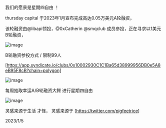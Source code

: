 我们的愿景是星期四自由 ！

thursday capital 于2023年1月宣布完成高达0.05万美元A轮融资，

该轮融资由@libapi领投，@0xCatherin @smqclub 成员参投，正在寻求以1美元B轮融资，

![image](https://user-images.githubusercontent.com/26118314/210798642-24d02394-95e3-43a0-a106-40bd11d9eb0b.png)


B轮融资参投方式 / 限制99人

[https://app.syndicate.io/clubs/0x10002930C1C1Ba65d38999956DB0e5A8eB95F8cB?chain=polygon]

![image](https://user-images.githubusercontent.com/26118314/210803093-c92c3441-632d-4a88-82f2-75996b46e77e.png)

每周抽取幸运A/B轮融资大鳄 进行星期四自由 

![image](https://user-images.githubusercontent.com/26118314/210807740-80f80e46-8dd8-48f5-809f-ea064abcd610.png)


灵感来源于生活 才怪， 灵感来源于 [https://twitter.com/pigfeetrice]

2023/1/5
